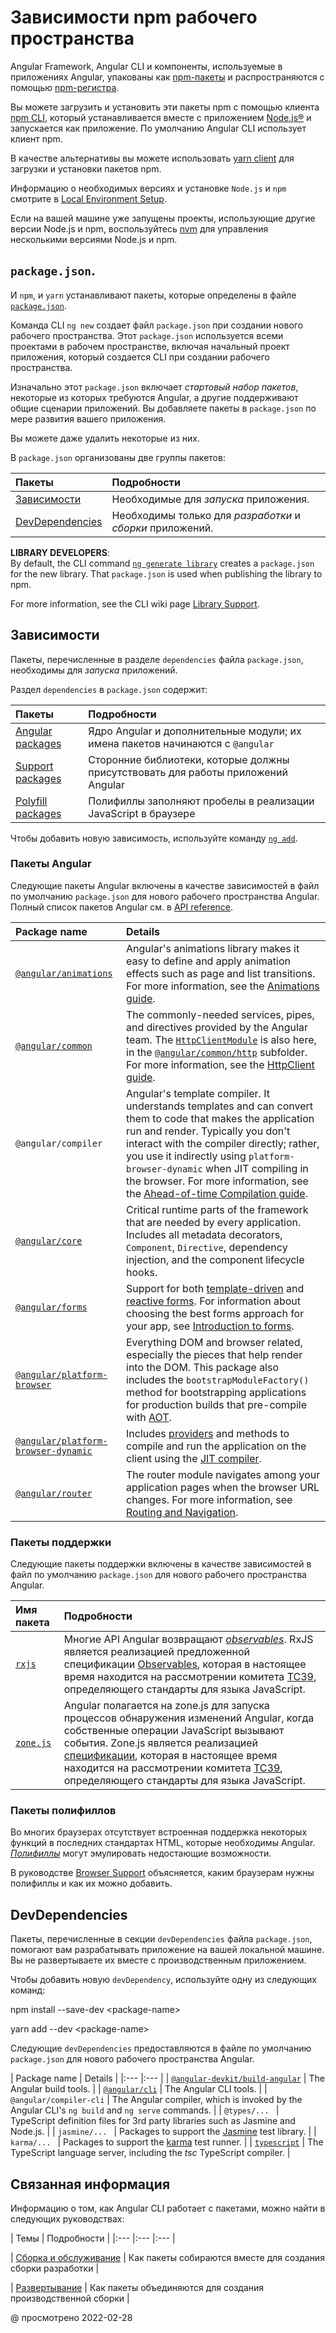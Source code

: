 # Зависимости npm рабочего пространства

Angular Framework, Angular CLI и компоненты, используемые в приложениях Angular, упакованы как [npm-пакеты](https://docs.npmjs.com/getting-started/what-is-npm 'Что такое npm?') и распространяются с помощью [npm-регистра](https://docs.npmjs.com).

Вы можете загрузить и установить эти пакеты npm с помощью клиента [npm CLI](https://docs.npmjs.com/cli/install), который устанавливается вместе с приложением [Node.js®](https://nodejs.org 'Nodejs.org') и запускается как приложение. По умолчанию Angular CLI использует клиент npm.

В качестве альтернативы вы можете использовать [yarn client](https://yarnpkg.com) для загрузки и установки пакетов npm.

<div class="alert is-helpful">

Информацию о необходимых версиях и установке `Node.js` и `npm` смотрите в [Local Environment Setup](setup-local.md 'Setting up for Local Development').

Если на вашей машине уже запущены проекты, использующие другие версии Node.js и npm, воспользуйтесь [nvm](https://github.com/creationix/nvm) для управления несколькими версиями Node.js и npm.

</div>

## `package.json`.

И `npm`, и `yarn` устанавливают пакеты, которые определены в файле [`package.json`](https://docs.npmjs.com/files/package.json).

Команда CLI `ng new` создает файл `package.json` при создании нового рабочего пространства. Этот `package.json` используется всеми проектами в рабочем пространстве, включая начальный проект приложения, который создается CLI при создании рабочего пространства.

Изначально этот `package.json` включает _стартовый набор пакетов_, некоторые из которых требуются Angular, а другие поддерживают общие сценарии приложений. Вы добавляете пакеты в `package.json` по мере развития вашего приложения.

Вы можете даже удалить некоторые из них.

В `package.json` организованы две группы пакетов:

| Пакеты                                              | Подробности                                               |
| :-------------------------------------------------- | :-------------------------------------------------------- |
| [Зависимости](npm-packages.md#dependencies)         | Необходимые для _запуска_ приложения.                     |
| [DevDependencies](npm-packages.md#dev-dependencies) | Необходимы только для _разработки_ и _сборки_ приложений. |

<div class="alert is-helpful">

**LIBRARY DEVELOPERS**: <br /> By default, the CLI command [`ng generate library`](https://angular.io/cli/generate) creates a `package.json` for the new library.
That `package.json` is used when publishing the library to npm.

For more information, see the CLI wiki page [Library Support](creating-libraries.md).

</div>

<a id="dependencies"></a>

## Зависимости

Пакеты, перечисленные в разделе `dependencies` файла `package.json`, необходимы для _запуска_ приложений.

Раздел `dependencies` в `package.json` содержит:

| Пакеты                                | Подробности                                                                       |
| :------------------------------------ | :-------------------------------------------------------------------------------- |
| [Angular packages](#angular-packages) | Ядро Angular и дополнительные модули; их имена пакетов начинаются с `@angular`    |
| [Support packages](#support-packages) | Сторонние библиотеки, которые должны присутствовать для работы приложений Angular |
| [Polyfill packages](#polyfills)       | Полифиллы заполняют пробелы в реализации JavaScript в браузере                    |

Чтобы добавить новую зависимость, используйте команду [`ng add`](https://angular.io/cli/add).

<a id="angular-packages"></a>

### Пакеты Angular

Следующие пакеты Angular включены в качестве зависимостей в файл по умолчанию `package.json` для нового рабочего пространства Angular. Полный список пакетов Angular см. в [API reference](api?type=package).

| Package name                                                        | Details                                                                                                                                                                                                                                                                                                                                                                    |
| :------------------------------------------------------------------ | :------------------------------------------------------------------------------------------------------------------------------------------------------------------------------------------------------------------------------------------------------------------------------------------------------------------------------------------------------------------------- |
| [`@angular/animations`](api/animations)                             | Angular's animations library makes it easy to define and apply animation effects such as page and list transitions. For more information, see the [Animations guide](animations.md).                                                                                                                                                                                       |
| [`@angular/common`](api/common)                                     | The commonly-needed services, pipes, and directives provided by the Angular team. The [`HttpClientModule`](api/common/http/HttpClientModule) is also here, in the [`@angular/common/http`](api/common/http) subfolder. For more information, see the [HttpClient guide](understanding-communicating-with-http.md).                                                         |
| `@angular/compiler`                                                 | Angular's template compiler. It understands templates and can convert them to code that makes the application run and render. Typically you don't interact with the compiler directly; rather, you use it indirectly using `platform-browser-dynamic` when JIT compiling in the browser. For more information, see the [Ahead-of-time Compilation guide](aot-compiler.md). |
| [`@angular/core`](api/core)                                         | Critical runtime parts of the framework that are needed by every application. Includes all metadata decorators, `Component`, `Directive`, dependency injection, and the component lifecycle hooks.                                                                                                                                                                         |
| [`@angular/forms`](api/forms)                                       | Support for both [template-driven](forms.md) and [reactive forms](reactive-forms.md). For information about choosing the best forms approach for your app, see [Introduction to forms](forms-overview.md).                                                                                                                                                                 |
| [`@angular/platform-browser`](api/platform-browser)                 | Everything DOM and browser related, especially the pieces that help render into the DOM. This package also includes the `bootstrapModuleFactory()` method for bootstrapping applications for production builds that pre-compile with [AOT](aot-compiler.md).                                                                                                               |
| [`@angular/platform-browser-dynamic`](api/platform-browser-dynamic) | Includes [providers](api/core/Provider) and methods to compile and run the application on the client using the [JIT compiler](aot-compiler.md).                                                                                                                                                                                                                            |
| [`@angular/router`](api/router)                                     | The router module navigates among your application pages when the browser URL changes. For more information, see [Routing and Navigation](router.md).                                                                                                                                                                                                                      |

<a id="support-packages"></a>

### Пакеты поддержки

Следующие пакеты поддержки включены в качестве зависимостей в файл по умолчанию `package.json` для нового рабочего пространства Angular.

| Имя пакета                                      | Подробности                                                                                                                                                                                                                                                                                                                                                                                                           |
| :---------------------------------------------- | :-------------------------------------------------------------------------------------------------------------------------------------------------------------------------------------------------------------------------------------------------------------------------------------------------------------------------------------------------------------------------------------------------------------------- |
| [`rxjs`](https://github.com/ReactiveX/rxjs)     | Многие API Angular возвращают [_observables_](glossary.md#observable). RxJS является реализацией предложенной спецификации [Observables](https://github.com/tc39/proposal-observable), которая в настоящее время находится на рассмотрении комитета [TC39](https://www.ecma-international.org/memento/tc39.htm), определяющего стандарты для языка JavaScript.                                                        |
| [`zone.js`](https://github.com/angular/zone.js) | Angular полагается на zone.js для запуска процессов обнаружения изменений Angular, когда собственные операции JavaScript вызывают события. Zone.js является реализацией [спецификации](https://gist.github.com/mhevery/63fdcdf7c65886051d55), которая в настоящее время находится на рассмотрении комитета [TC39](https://www.ecma-international.org/memento/tc39.htm), определяющего стандарты для языка JavaScript. |

<a id="polyfills"></a>

### Пакеты полифиллов

Во многих браузерах отсутствует встроенная поддержка некоторых функций в последних стандартах HTML, которые необходимы Angular. [_Полифиллы_](<https://en.wikipedia.org/wiki/Polyfill_(программирование)>) могут эмулировать недостающие возможности.

В руководстве [Browser Support](browser-support.md) объясняется, каким браузерам нужны полифиллы и как их можно добавить.

<a id="dev-dependencies"></a>

## DevDependencies

Пакеты, перечисленные в секции `devDependencies` файла `package.json`, помогают вам разрабатывать приложение на вашей локальной машине. Вы не развертываете их вместе с производственным приложением.

Чтобы добавить новую `devDependency`, используйте одну из следующих команд:

<code-example format="shell" language="shell">

npm install --save-dev &lt;package-name&gt;

</code-example>

<code-example format="shell" language="shell">

yarn add --dev &lt;package-name&gt;

</code-example>

Следующие `devDependencies` предоставляются в файле по умолчанию `package.json` для нового рабочего пространства Angular.

| Package name | Details | |:--- |:--- |
| [`@angular-devkit/build-angular`](https://github.com/angular/angular-cli) | The Angular build tools. |
| [`@angular/cli`](https://github.com/angular/angular-cli) | The Angular CLI tools. |
| `@angular/compiler-cli` | The Angular compiler, which is invoked by the Angular CLI's `ng build` and `ng serve` commands. |
| `@types/... ` | TypeScript definition files for 3rd party libraries such as Jasmine and Node.js. |
| `jasmine/... ` | Packages to support the [Jasmine](https://jasmine.github.io) test library. |
| `karma/... ` | Packages to support the [karma](https://www.npmjs.com/package/karma) test runner. |
| [`typescript`](https://www.npmjs.com/package/typescript) | The TypeScript language server, including the _tsc_ TypeScript compiler. |

## Связанная информация

Информацию о том, как Angular CLI работает с пакетами, можно найти в следующих руководствах:

| Темы | Подробности | |:--- |:--- |:--- |

| [Сборка и обслуживание](build.md) | Как пакеты собираются вместе для создания сборки разработки |

| [Развертывание](deployment.md) | Как пакеты объединяются для создания производственной сборки |

<!-- links -->

<!-- external links -->

<!-- end links -->

@ просмотрено 2022-02-28
